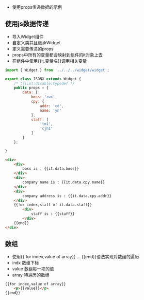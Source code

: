 - 使用props传递数据的示例

## 使用js数据传递

- 导入Widget组件
- 自定义类并且继承Widget
- 定义需要传递的props
- props中所有的变量都会映射到组件的it对象上去
- 在组件中使用{{it.变量名}}调用相关变量

```js
import { Widget } from '../../../widget/widget';

export class JSONX extends Widget {
	/* tslint:disable:typedef */
	public props = {
		data: {
			boss: 'zwx',
			cpy: {
				addr: 'cd',
				name: 'yn'
			},
			staff: [
				'tm1',
				'cjh1'
			]
		}
	};

} 
```

```html
<div>
    <div>
        boss is : {{it.data.boss}}
    </div>
    <div>
        company name is : {{it.data.cpy.name}}
    </div>
    <div>
        company address is : {{it.data.cpy.addr}}
    </div>
    {{for index,staff of it.data.staff}}
        <div>
            staff is : {{staff}}
        </div>
    {{end}}
</div>
```


## 数组

- 使用{{ for index,value of array}}  ...  {{end}}语法实现对数组的遍历
- indx 数组下标
- value 数组每一项的值
- array 待遍历的数组

```html
{{for index,value of array}}
    <p>{{value}}</p>
{{end}}
```

